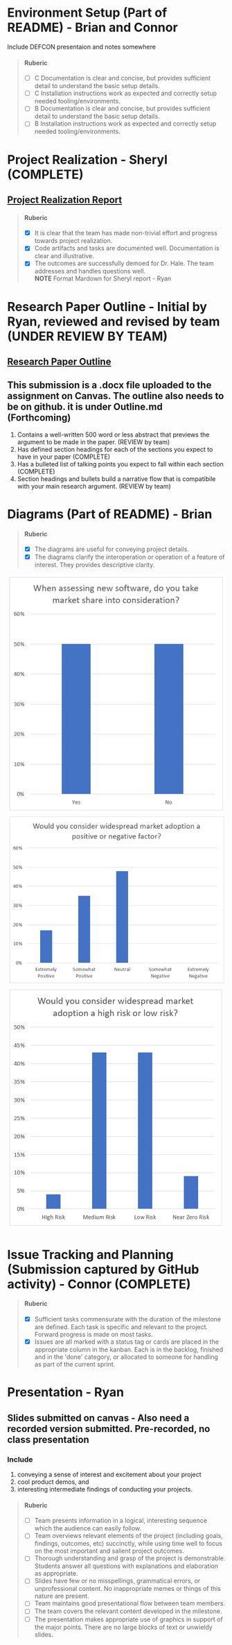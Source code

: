 # Environment Setup (Part of README)  - Brian and Connor  
Include DEFCON presentaion and notes somewhere
 > #### Ruberic  
  > - [ ] C Documentation is clear and concise, but provides sufficient detail to understand the basic setup details.  
  > - [ ] C Installation instructions work as expected and correctly setup needed tooling/environments.
  > - [ ] B Documentation is clear and concise, but provides sufficient detail to understand the basic setup details.  
  > - [ ] B Installation instructions work as expected and correctly setup needed tooling/environments.

# Project Realization  - Sheryl  (COMPLETE)
## [Project Realization Report](https://github.com/cflood2/Capstone-National-Security-Threats-with-Homegenous-Software-Adoption/blob/main/prototype-progress-report.md)  
> #### Ruberic  
>  - [x] It is clear that the team has made non-trivial effort and progress towards project realization.  
>  - [x] Code artifacts and tasks are documented well. Documentation is clear and illustrative.  
>  - [x] The outcomes are successfully demoed for Dr. Hale. The team addresses and handles questions well.  
>        **NOTE** Format Mardown for Sheryl report - Ryan

# Research Paper Outline  - Initial by Ryan, reviewed and revised by team  (UNDER REVIEW BY TEAM)
## [Research Paper Outline](https://github.com/cflood2/Capstone-National-Security-Threats-with-Homegenous-Software-Adoption/blob/main/M2Docs/PaperOutline.md)
## This submission is a .docx file uploaded to the assignment on Canvas. The outline also needs to be on github. it is under Outline.md (Forthcoming)
1) Contains a well-written 500 word or less abstract that previews the argument to be made in the paper. (REVIEW by team)
2) Has defined section headings for each of the sections you expect to have in your paper (COMPLETE)
3) Has a bulleted list of talking points you expect to fall within each section (COMPLETE)
4) Section headings and bullets build a narrative flow that is compatibile with your main research argument. (REVIEW by team)
   
# Diagrams (Part of README) - Brian  
 > #### Ruberic  
 > - [x] The diagrams are useful for conveying project details.
 > - [x] The diagrams clarify the interoperation or operation of a feature of interest. They provides descriptive clarity.  
  
![MarketShare](https://github.com/cflood2/Capstone-National-Security-Threats-with-Homegenous-Software-Adoption/blob/main/M2Docs/Diagrams/Chart1.png?raw=true)
![MarketShare2](https://github.com/cflood2/Capstone-National-Security-Threats-with-Homegenous-Software-Adoption/blob/main/M2Docs/Diagrams/Chart2.png)  
![MarketShare3](https://github.com/cflood2/Capstone-National-Security-Threats-with-Homegenous-Software-Adoption/blob/main/M2Docs/Diagrams/Chart3.png)

# Issue Tracking and Planning (Submission captured by GitHub activity)  - Connor  (COMPLETE)
 > #### Ruberic  
 > - [x] Sufficient tasks commensurate with the duration of the milestone are defined. Each task is specific and relevant to the project. Forward progress is made on most tasks.
 > - [x] Issues are all marked with a status tag or cards are placed in the appropriate column in the kanban. Each is in the backlog, finished and in the 'done' category, or allocated to someone for handling as part of the current sprint.

# Presentation  - Ryan 
## Slides submitted on canvas - Also need a recorded version submitted. Pre-recorded, no class presentation
### Include  
1) conveying a sense of interest and excitement about your project  
2) cool product demos, and  
3) interesting intermediate findings of conducting your projects.
> #### Ruberic
> - [ ] Team presents information in a logical, interesting sequence which the audience can easily follow.
> - [ ] Team overviews relevant elements of the project (including goals, findings, outcomes, etc) succinctly, while using time well to focus on the most important and salient project outcomes.
> - [ ] Thorough understanding and grasp of the project is demonstrable. Students answer all questions with explanations and elaboration as appropriate.
> - [ ] Slides have few or no misspellings, grammatical errors, or unprofessional content. No inappropriate memes or things of this nature are present.
> - [ ] Team maintains good presentational flow between team members.
> - [ ] The team covers the relevant content developed in the milestone.
> - [ ] The presentation makes appropriate use of graphics in support of the major points. There are no large blocks of text or unwieldy slides.
